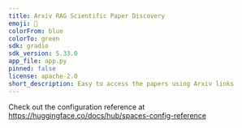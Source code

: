 ```yaml
---
title: Arxiv RAG Scientific Paper Discovery
emoji: 🏃
colorFrom: blue
colorTo: green
sdk: gradio
sdk_version: 5.33.0
app_file: app.py
pinned: false
license: apache-2.0
short_description: Easy to access the papers using Arxiv links
---
```


Check out the configuration reference at https://huggingface.co/docs/hub/spaces-config-reference
